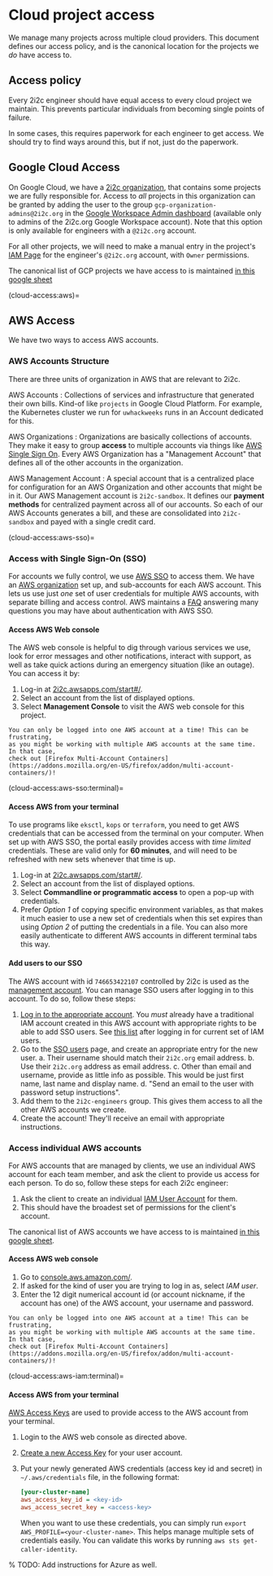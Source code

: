 # Cloud project access

We manage many projects across multiple cloud providers. This
document defines our access policy, and is the canonical location
for the projects we *do* have access to.

## Access policy

Every 2i2c engineer should have equal access to every cloud project
we maintain. This prevents particular individuals from becoming
single points of failure.

In some cases, this requires paperwork for each engineer to get
access. We should try to find ways around this, but if not,
just do the paperwork.

## Google Cloud Access

On Google Cloud, we have a [2i2c organization](https://console.cloud.google.com/projectselector2/home/dashboard?organizationId=184174754493&supportedpurview=project),
that contains some projects we are fully responsible for.
Access to *all* projects in this organization can be granted by
adding the user to the group `gcp-organization-admins@2i2c.org` in the [Google Workspace Admin dashboard](https://admin.google.com/ac/users) (available only to admins of the 2i2c.org Google Workspace account).
Note that this option is only available for engineers with a `@2i2c.org`
account.

For all other projects, we will need to make a manual entry in the project's [IAM Page](https://console.cloud.google.com/iam-admin/iam) for the engineer's `@2i2c.org` account, with `Owner` permissions.

The canonical list of GCP projects we have access to is maintained [in this google sheet](https://docs.google.com/spreadsheets/d/1NSaAKLG2_njXxs6JlGUAhSWeHONz9QSGLVwEK790IZo/edit#gid=846555027)

(cloud-access:aws)=
## AWS Access

We have two ways to access AWS accounts.

### AWS Accounts Structure

There are three units of organization in AWS that are relevant to 2i2c.

AWS Accounts
: Collections of services and infrastructure that generated their own bills. Kind-of like `projects` in Google Cloud Platform. For example, the Kubernetes cluster we run for `uwhackweeks` runs in an Account dedicated for this.

AWS Organizations
: Organizations are basically collections of accounts. They make it easy to group **access** to multiple accounts via things like [AWS Single Sign On](cloud-access:aws-sso). Every AWS Organization has a "Management Account" that defines all of the other accounts in the organization.

AWS Management Account
: A special account that is a centralized place for configuration for an AWS Organization and other accounts that might be in it. Our AWS Management account is `2i2c-sandbox`. It defines our **payment methods** for centralized payment across all of our accounts. So each of our AWS Accounts generates a bill, and these are consolidated into `2i2c-sandbox` and payed with a single credit card.

(cloud-access:aws-sso)=
### Access with Single Sign-On (SSO)

For accounts we fully control, we use [AWS SSO](https://aws.amazon.com/single-sign-on/)
to access them.
We have an [AWS organization](https://aws.amazon.com/organizations/) set up, and sub-accounts for each AWS account.
This lets us use just *one* set of user credentials for multiple AWS accounts, with
separate billing and access control. AWS maintains a [FAQ](https://aws.amazon.com/single-sign-on/faqs/)
answering many questions you may have about authentication with AWS SSO.

#### Access AWS Web console

The AWS web console is helpful to dig through various services we use, look for
error messages and other notifications, interact with support, as well as take
quick actions during an emergency situation (like an outage). You can access it by:

1. Log-in at [2i2c.awsapps.com/start#/](https://2i2c.awsapps.com/start#/).
2. Select an account from the list of displayed options.
3. Select **Management Console** to visit the AWS web console for this project.

```{note}
You can only be logged into one AWS account at a time! This can be frustrating,
as you might be working with multiple AWS accounts at the same time. In that case,
check out [Firefox Multi-Account Containers](https://addons.mozilla.org/en-US/firefox/addon/multi-account-containers/)!
```

(cloud-access:aws-sso:terminal)=
#### Access AWS from your terminal

To use programs like `eksctl`, `kops` or `terraform`, you need to get AWS credentials that
can be accessed from the terminal on your computer. When set up with AWS SSO, the portal
easily provides access with *time limited* credentials. These are valid only for **60 minutes**,
and will need to be refreshed with new sets whenever that time is up.

1. Log-in at [2i2c.awsapps.com/start#/](https://2i2c.awsapps.com/start#/).
2. Select an account from the list of displayed options.
3. Select **Commandline or programmatic access** to open a pop-up with credentials.
4. Prefer *Option 1* of copying specific environment variables, as that makes it much
   easier to use a new set of credentials when this set expires than using *Option 2* of
   putting the credentials in a file. You can also more easily authenticate to different
   AWS accounts in different terminal tabs this way.

#### Add users to our SSO

The AWS account with id `746653422107` controlled by 2i2c is used as the
[management account](https://docs.aws.amazon.com/organizations/latest/userguide/orgs_getting-started_concepts.html).
You can manage SSO users after logging in to this account.
To do so, follow these steps:

1. [Log in to the appropriate account](https://746653422107.signin.aws.amazon.com/console).
   You *must* already have a traditional IAM account created in this AWS account with
   appropriate rights to be able to add SSO users. See [this list](https://console.aws.amazon.com/iamv2/home?region=us-east-1#/users)
   after logging in for current set of IAM users.
2. Go to the [SSO users](https://console.aws.amazon.com/singlesignon/identity/home?region=us-east-1#!/users)
   page, and create an appropriate entry for the new user.
   a. Their username should match their `2i2c.org` email address.
   b. Use their `2i2c.org` address as email address.
   c. Other than email and username, provide as little info as possible. This would be
      just first name, last name and display name.
   d. "Send an email to the user with password setup instructions".
3. Add them to the `2i2c-engineers` group. This gives them access to all the other
   AWS accounts we create.
4. Create the account! They'll receive an email with appropriate instructions.

### Access individual AWS accounts

For AWS accounts that are managed by clients, we use an individual AWS account for each team member, and ask the client to provide us access for each person.
To do so, follow these steps for each 2i2c engineer:

1. Ask the client to create an individual [IAM User Account](https://docs.aws.amazon.com/IAM/latest/UserGuide/id_users.html) for them.
2. This should have the broadest set of permissions for the client's account.

The canonical list of AWS accounts we have access to is maintained [in this google sheet](https://docs.google.com/spreadsheets/d/1NSaAKLG2_njXxs6JlGUAhSWeHONz9QSGLVwEK790IZo/edit#gid=537065664).

#### Access AWS web console

1. Go to [console.aws.amazon.com/](https://console.aws.amazon.com/).
2. If asked for the kind of user you are trying to log in as, select *IAM user*.
3. Enter the 12 digit numerical account id (or account nickname, if the account has
   one) of the AWS account, your username and password.

```{note}
You can only be logged into one AWS account at a time! This can be frustrating,
as you might be working with multiple AWS accounts at the same time. In that case,
check out [Firefox Multi-Account Containers](https://addons.mozilla.org/en-US/firefox/addon/multi-account-containers/)!
```

(cloud-access:aws-iam:terminal)=
#### Access AWS from your terminal

[AWS Access Keys](https://docs.aws.amazon.com/IAM/latest/UserGuide/id_credentials_access-keys.html)
are used to provide access to the AWS account from your terminal.

1. Login to the AWS web console as directed above.
2. [Create a new Access Key](https://docs.aws.amazon.com/IAM/latest/UserGuide/id_credentials_access-keys.html#Using_CreateAccessKey)
   for your user account.
3. Put your newly generated AWS credentials (access key id and secret) in `~/.aws/credentials` file, in the following
   format:

   ```ini
   [your-cluster-name]
   aws_access_key_id = <key-id>
   aws_access_secret_key = <access-key>
   ```

   When you want to use these credentials, you can simply run `export AWS_PROFILE=<your-cluster-name>`.
   This helps manage multiple sets of credentials easily. You can validate this works by running
   `aws sts get-caller-identity`.


% TODO: Add instructions for Azure as well.
